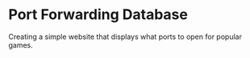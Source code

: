 # Port Forwarding Database
Creating a simple website that displays what ports to open for popular games.
